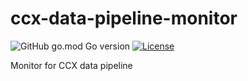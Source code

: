 # ccx-data-pipeline-monitor
![GitHub go.mod Go version](https://img.shields.io/github/go-mod/go-version/RedHatInsights/ccx-data-pipeline-monitor)
[![License](https://img.shields.io/badge/license-Apache-blue)](https://github.com/RedHatInsights/ccx-data-pipeline-monitor/blob/master/LICENSE)

Monitor for CCX data pipeline
